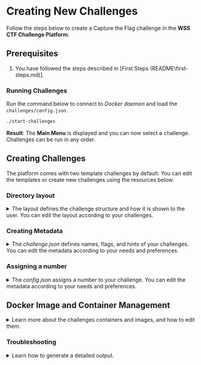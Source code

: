 # Creating New Challenges
Follow the steps below to create a Capture the Flag challenge in the **WSS CTF Challenge Platform**.
## Prerequisites
1. You have followed the steps described in [First Steps (README\first-steps.md)].

### Running Challenges
Run the command below to connect to *Docker daemon* and load the `challenges/config.json`.
```bash
./start-challenges
```
**Result**: The **Main Menu** is displayed and you can now select a challenge. Challenges can be run in any order.

## Creating Challenges 
The platform comes with two template challenges by default. You can edit the templates or create new challenges using the resources below.

### Directory layout
<details>
<summary>The layout defines the challenge structure and how it is shown to the user. You can edit the layout according to your challenges.</summary>

**Default directory layout**
```
wss-ctf/
├── main.go
├── start-challenges (compiled binary)
└── challenges/
    ├── config.json
    └── [challenge-directories]/
        ├── challenge.json
        ├── Dockerfile
        └── [challenge files]
```
</details>

### Creating Metadata
<details>
<summary>The <i>challenge.json</i> defines names, flags, and hints of your challenges. You can edit the metadata according to your needs and preferences.</summary>

**List of fields:**
- `name` - Defines the display name of the challenge.
- `flag` - Defines the flag used to complete the challenge.
- `hints` (*Optional*) - Defines the array of progressive hints. 
- `port` - Defines the host port to map the challenge containers port to.
- `preface` (*Optional*) - Defines the text shown at start of a challenge.
- `postface` (*Optional*) - Defines the text shown at the end of a challenge.

**Default *challenge.json***:
```json
{
  "name": "Challenge Name",
  "flag": "FLAG{example}",
  "hints": [
    "First hint - basic guidance",
    "Second hint - more specific",
    "Final hint - very specific"
  ],
  "port": 8080,
  "preface": "Optional introduction text shown before challenge starts",
  "postface": "Optional congratulations text shown after completion"
}
```
</details>

### Assigning a number 
<details>
<summary>The <i>config.json</i> assigns a number to your challenge. You can edit the metadata according to your needs and preferences.</summary>

> **Important:** Use the same challenge name as used in the `name` field inside the *challenge.json*.

**Default *config.json***:
```json
{
  "challenges": ["01-first-chal", "02-second-chal"]
}
```
</details>

## Docker Image and Container Management
<details>
<summary> Learn more about the challenges containers and images, and how to edit them.</summary>

**Important information**
- All images are cached after the first build for faster subsequent runs.
- Containers are automatically cleaned up when returning to menu or completing challenges.
### Command line flags - Optional
You can use the commands listed below to edit your images and containers.

####  `--build`

Use `--build` force a rebuild of all **Docker** images.
  ```bash
  ./start-challenges --build
  ```

#### `--clean` 
Use `--clean` to remove all challenge containers and images.
  ```bash
  ./start-challenges --clean
  ```

</details>

### Troubleshooting
<details>
<summary>Learn how to generate a detailed output.</summary>

Use `--debug` to generate complete output, including **Docker** operations.
#### `--debug` 
  ```bash
  ./start-challenges --debug
  ```
</details>
